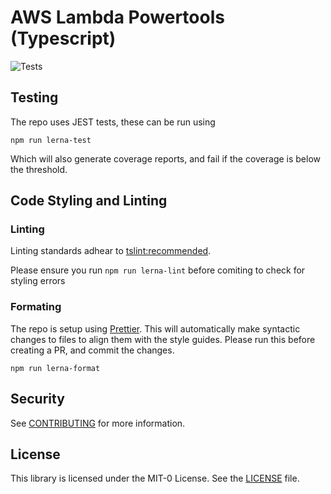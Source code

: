 # AWS Lambda Powertools (Typescript)
![Tests](https://github.com/awslabs/aws-lambda-powertools-typescript/workflows/Test/badge.svg?branch=main)
## Testing
The repo uses JEST tests, these can be run using

`npm run lerna-test`

Which will also generate coverage reports, and fail if the coverage is below the threshold.

## Code Styling and Linting
### Linting
Linting standards adhear to [tslint:recommended](https://github.com/palantir/tslint/blob/master/src/configs/recommended.ts).

Please ensure you run `npm run lerna-lint` before comiting to check for styling errors

### Formating

The repo is setup using  [Prettier](https://prettier.io/). This will automatically make syntactic changes to files to
align them with the style guides. Please run this before creating a PR, and commit the changes.

`npm run lerna-format`

## Security

See [CONTRIBUTING](CONTRIBUTING.md#security-issue-notifications) for more information.

## License

This library is licensed under the MIT-0 License. See the [LICENSE](LICENSE) file.
